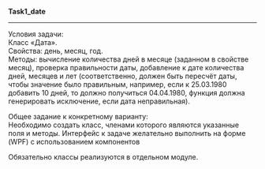 **Task1_date**
_______

Условия задачи:    
Класс «Дата».    
Свойства: день, месяц, год.     
Методы: вычисление количества дней в месяце (заданном в свойстве месяц), проверка правильности даты, добавление к дате количества дней, месяцев и лет (соответственно, должен быть пересчёт даты, чтобы значение было правильным, например, если к 25.03.1980 добавить 10 дней, то должно получиться 04.04.1980, функция должна генерировать исключение, если дата неправильная).     

Общее задание к конкретному варианту:    
Необходимо создать класс, членами которого являются указанные поля и методы. Интерфейс к задаче желательно выполнить на форме (WPF) с использованием компонентов     

Обязательно классы реализуются в отдельном модуле.     
